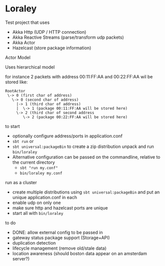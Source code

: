 # Loraley

Test project that uses
 - Akka Http (UDP / HTTP connection)
 - Akka Reactive Streams (parse/transform udp packets)
 - Akka Actor
 - Hazelcast (store package information)
 
Actor Model

Uses hierarchical model 

for instance 2 packets with address 00:11:FF:AA and 00:22:FF:AA wil be stored like:

    RootActor
     \-> 0 (first char of address)
       \-> 0 (second char of address)
         |-> 1 (third char of address)
         |  \-> 1 (package 00:11:FF:AA will be stored here)
         \-> 2 (third char of second address
            \-> 2 (package 00:22:FF:AA will be stored here)
        

to start
 - optionally configure address/ports in application.conf
 - `sbt run` or
 - `sbt universal:packageBin` to create a zip distribution unpack and run `bin/loraley`
 - Alternative configuration can be passed on the commandline, relative to the current directory
   - `sbt "run my.conf"`
   - `bin/loraley my.conf`

run as a cluster
 - create multiple distributions using `sbt universal:packageBin` and put an unique application.conf in each
  - enable udp on only one
  - make sure http and hazelcast ports are unique 
  - start all with `bin/loraley`

 to do 
  - DONE: allow external config to be passed in
  - gateway status package support (Storage+API)
  - duplication detection
  - lifecycle management (remove old/stale data)
  - location awareness (should boston data appear on an amsterdam server?)
